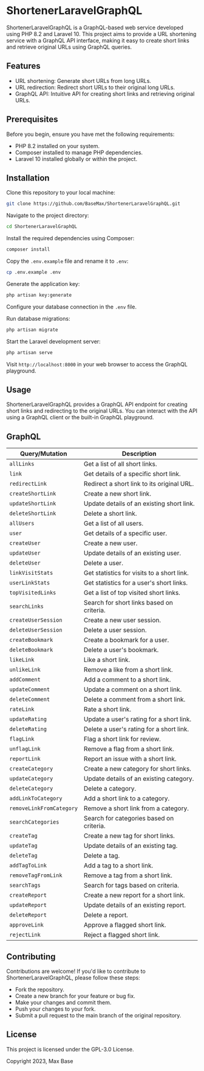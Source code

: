 # ShortenerLaravelGraphQL

ShortenerLaravelGraphQL is a GraphQL-based web service developed using PHP 8.2 and Laravel 10. This project aims to provide a URL shortening service with a GraphQL API interface, making it easy to create short links and retrieve original URLs using GraphQL queries.

## Features

- URL shortening: Generate short URLs from long URLs.
- URL redirection: Redirect short URLs to their original long URLs.
- GraphQL API: Intuitive API for creating short links and retrieving original URLs.

## Prerequisites

Before you begin, ensure you have met the following requirements:

- PHP 8.2 installed on your system.
- Composer installed to manage PHP dependencies.
- Laravel 10 installed globally or within the project.

## Installation

Clone this repository to your local machine:

```bash
git clone https://github.com/BaseMax/ShortenerLaravelGraphQL.git
```

Navigate to the project directory:

```bash
cd ShortenerLaravelGraphQL
```

Install the required dependencies using Composer:

```bash
composer install
```

Copy the `.env.example` file and rename it to `.env`:

```bash
cp .env.example .env
```

Generate the application key:

```bash
php artisan key:generate
```

Configure your database connection in the `.env` file.

Run database migrations:

```bash
php artisan migrate
```

Start the Laravel development server:

```bash
php artisan serve
```

Visit `http://localhost:8000` in your web browser to access the GraphQL playground.

## Usage

ShortenerLaravelGraphQL provides a GraphQL API endpoint for creating short links and redirecting to the original URLs. You can interact with the API using a GraphQL client or the built-in GraphQL playground.

## GraphQL

| Query/Mutation       | Description                                        |
|----------------------|----------------------------------------------------|
| `allLinks`           | Get a list of all short links.                    |
| `link`               | Get details of a specific short link.             |
| `redirectLink`       | Redirect a short link to its original URL.        |
| `createShortLink`    | Create a new short link.                          |
| `updateShortLink`    | Update details of an existing short link.        |
| `deleteShortLink`    | Delete a short link.                              |
| `allUsers`           | Get a list of all users.                          |
| `user`               | Get details of a specific user.                   |
| `createUser`         | Create a new user.                                |
| `updateUser`         | Update details of an existing user.              |
| `deleteUser`         | Delete a user.                                    |
| `linkVisitStats`     | Get statistics for visits to a short link.       |
| `userLinkStats`      | Get statistics for a user's short links.         |
| `topVisitedLinks`    | Get a list of top visited short links.           |
| `searchLinks`        | Search for short links based on criteria.       |
| `createUserSession`  | Create a new user session.                        |
| `deleteUserSession`  | Delete a user session.                            |
| `createBookmark`     | Create a bookmark for a user.                   |
| `deleteBookmark`     | Delete a user's bookmark.                        |
| `likeLink`           | Like a short link.                               |
| `unlikeLink`         | Remove a like from a short link.                |
| `addComment`         | Add a comment to a short link.                   |
| `updateComment`      | Update a comment on a short link.               |
| `deleteComment`      | Delete a comment from a short link.              |
| `rateLink`           | Rate a short link.                               |
| `updateRating`       | Update a user's rating for a short link.        |
| `deleteRating`       | Delete a user's rating for a short link.        |
| `flagLink`           | Flag a short link for review.                   |
| `unflagLink`         | Remove a flag from a short link.                |
| `reportLink`         | Report an issue with a short link.              |
| `createCategory`     | Create a new category for short links.          |
| `updateCategory`     | Update details of an existing category.        |
| `deleteCategory`     | Delete a category.                               |
| `addLinkToCategory`  | Add a short link to a category.                 |
| `removeLinkFromCategory` | Remove a short link from a category.         |
| `searchCategories`   | Search for categories based on criteria.       |
| `createTag`          | Create a new tag for short links.               |
| `updateTag`          | Update details of an existing tag.             |
| `deleteTag`          | Delete a tag.                                     |
| `addTagToLink`       | Add a tag to a short link.                      |
| `removeTagFromLink`  | Remove a tag from a short link.                 |
| `searchTags`         | Search for tags based on criteria.             |
| `createReport`       | Create a new report for a short link.           |
| `updateReport`       | Update details of an existing report.         |
| `deleteReport`       | Delete a report.                                 |
| `approveLink`        | Approve a flagged short link.                   |
| `rejectLink`         | Reject a flagged short link.                     |

## Contributing

Contributions are welcome! If you'd like to contribute to ShortenerLaravelGraphQL, please follow these steps:

- Fork the repository.
- Create a new branch for your feature or bug fix.
- Make your changes and commit them.
- Push your changes to your fork.
- Submit a pull request to the main branch of the original repository.

## License

This project is licensed under the GPL-3.0 License.

Copyright 2023, Max Base
